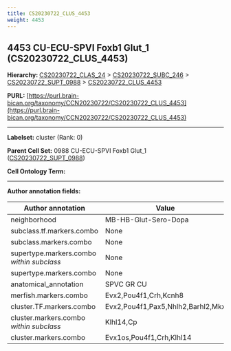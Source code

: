```yaml
---
title: CS20230722_CLUS_4453
weight: 4453
---
```

## 4453 CU-ECU-SPVI Foxb1 Glut_1 (CS20230722_CLUS_4453)
<b>Hierarchy: </b>
[CS20230722_CLAS_24](../CS20230722_CLAS_24) >
[CS20230722_SUBC_246](../CS20230722_SUBC_246) >
[CS20230722_SUPT_0988](../CS20230722_SUPT_0988) >
[CS20230722_CLUS_4453](../CS20230722_CLUS_4453)

**PURL:** [https://purl.brain-bican.org/taxonomy/CCN20230722/CS20230722_CLUS_4453](https://purl.brain-bican.org/taxonomy/CCN20230722/CS20230722_CLUS_4453)

---


**Labelset:** cluster (Rank: 0)

**Parent Cell Set:** 0988 CU-ECU-SPVI Foxb1 Glut_1 ([CS20230722_SUPT_0988](../CS20230722_SUPT_0988))



**Cell Ontology Term:** 

[MARKER GENES.]: #


---

[TRANSFERRED ANNOTATIONS.]: #


[AUTHOR ANNOTATION FIELDS.]: #


**Author annotation fields:**

| Author annotation | Value |
|-------------------|-------|
|neighborhood|MB-HB-Glut-Sero-Dopa|
|subclass.tf.markers.combo|None|
|subclass.markers.combo|None|
|supertype.markers.combo _within subclass_|None|
|supertype.markers.combo|None|
|anatomical_annotation|SPVC GR CU|
|merfish.markers.combo|Evx2,Pou4f1,Crh,Kcnh8|
|cluster.TF.markers.combo|Evx2,Pou4f1,Pax5,Nhlh2,Barhl2,Mkx|
|cluster.markers.combo _within subclass_|Klhl14,Cp|
|cluster.markers.combo|Evx1os,Pou4f1,Crh,Klhl14|
